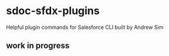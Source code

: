 # sdoc-sfdx-plugins
Helpful plugin commands for Salesforce CLI built by Andrew Sim

## work in progress